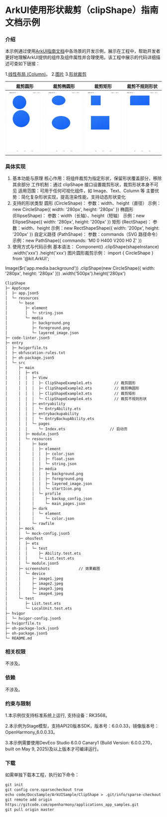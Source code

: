 # ArkUI使用形状裁剪（clipShape）指南文档示例

### 介绍


本示例通过使用[ArkUI指南文档](https://gitcode.com/openharmony/docs/tree/master/zh-cn/application-dev/ui)中各场景的开发示例，展示在工程中，帮助开发者更好地理解ArkUI提供的组件及组件属性并合理使用。该工程中展示的代码详细描述可查如下链接：

1.[线性布局 (Column)](https://gitcode.com/openharmony/docs/blob/OpenHarmony-5.0.1-Release/zh-cn/application-dev/ui/arkts-layout-development-linear.md)。
2.[图片](https://docs.openharmony.cn/pages/v4.1/en/application-dev/reference/apis-arkui/arkui-ts/ts-basic-components-image.md)
3.[形状裁剪](https://docs.openharmony.cn/pages/v5.1/zh-cn/application-dev/reference/apis-arkui/arkui-ts/ts-universal-attributes-sharp-clipping.md)

| 裁剪圆形                                | 裁剪椭圆形                               | 裁剪矩形                                | 裁剪不规则形状                          |
|------------------------------------|-------------------------------------|-------------------------------------|------------------------------------|
| ![](screenshots/device/image1.jpeg) | ![](screenshots/device/image2.jpeg) | ![](screenshots/device/image3.jpeg) |![](screenshots/device/image4.jpeg)



### 具体实现
1. 基本功能与原理
   核心作用：将组件裁剪为指定形状，保留形状覆盖部分，移除其余部分
   工作机制：通过 clipShape 接口设置裁剪形状，裁剪形状本身不可见
   适用范围：可用于任何可视化组件，如 Image、Text、Column 等
   主要优势：简化复杂形状实现，提高渲染性能，支持动态形状变化
2. 支持的形状类型
   圆形 (CircleShape)：
   参数：width、height（直径）
   示例：new CircleShape({ width: '280px', height: '280px' })
   椭圆形 (EllipseShape)：
   参数：width（长轴）、height（短轴）
   示例：new EllipseShape({ width: '280px', height: '200px' })
   矩形 (RectShape)：
   参数：width、height
   示例：new RectShapeShape({ width: '200px', height: '200px' })
   自定义路径 (PathShape)：
   参数：commands（SVG 路径命令）
   示例：new PathShape({ commands: 'M0 0 H400 V200 H0 Z' })
3. 使用方式与代码示例
   基本语法：
   Component()
   .clipShape(shapeInstance)
   .width('xxx')
   .height('xxx')
   图片圆形裁剪示例：
   import { CircleShape } from '@kit.ArkUI';

Image($r('app.media.background'))
.clipShape(new CircleShape({ width: '280px', height: '280px' }))
.width('500px').height('280px')

```
ClipShape
├─ AppScope
│  ├─ app.json5
│  └─ resources
│     └─ base
│        ├─ element
│        │  └─ string.json
│        └─ media
│           ├─ background.png
│           ├─ foreground.png
│           └─ layered_image.json
├─ code-linter.json5
├─ entry
│  ├─ hvigorfile.ts
│  ├─ obfuscation-rules.txt
│  ├─ oh-package.json5
│  └─ src
│     ├─ main
│     │  ├─ ets
│     │  │  ├─ View 
│     │  │  │  ├─ ClipShapeExample1.ets          // 裁剪圆形
│     │  │  │  ├─ ClipShapeExample2.ets          // 裁剪椭圆形
│     │  │  │  ├─ ClipShapeExample3.ets          // 裁剪矩形
│     │  │  │  └─ ClipShapeExample4.ets          // 裁剪不规则形状
│     │  │  ├─ entryability
│     │  │  │  └─ EntryAbility.ets
│     │  │  ├─ entrybackupability
│     │  │  │  └─ EntryBackupAbility.ets
│     │  │  └─ pages
│     │  │     └─ Index.ets                    // 启动页
│     │  ├─ module.json5
│     │  └─ resources
│     │     ├─ base
│     │     │  ├─ element
│     │     │  │  ├─ color.json
│     │     │  │  ├─ float.json
│     │     │  │  └─ string.json
│     │     │  ├─ media
│     │     │  │  ├─ background.png
│     │     │  │  ├─ foreground.png
│     │     │  │  ├─ layered_image.json
│     │     │  │  └─ startIcon.png
│     │     │  └─ profile
│     │     │     ├─ backup_config.json
│     │     │     └─ main_pages.json
│     │     ├─ dark
│     │     │  └─ element
│     │     │     └─ color.json
│     │     └─ rawfile
│     ├─ mock
│     │  └─ mock-config.json5
│     ├─ ohosTest
│     │  ├─ ets
│     │  │  └─ test
│     │  │     ├─ Ability.test.ets
│     │  │     └─ List.test.ets
│     │  └─ module.json5
│     ├─ screenshots             // 效果截图
│     │  └─ device
│     │     ├─ image1.jpeg
│     │     ├─ image2.jpeg
│     │     ├─ image3.jpeg
│     │     └─ image4.jpeg
│     └─ test
│        ├─ List.test.ets
│        └─ LocalUnit.test.ets
├─ hvigor
│  └─ hvigor-config.json5
├─ hvigorfile.ts
├─ oh-package-lock.json5
├─ oh-package.json5
└─ README.md

```

### 相关权限

不涉及。

### 依赖

不涉及。

### 约束与限制

1.本示例仅支持标准系统上运行, 支持设备：RK3568。

2.本示例为Stage模型，支持API20版本SDK，版本号：6.0.0.33，镜像版本号：OpenHarmony_6.0.0.33。

3.本示例需要使用DevEco Studio 6.0.0 Canary1 (Build Version: 6.0.0.270， built on May 9, 2025)及以上版本才可编译运行。

### 下载

如需单独下载本工程，执行如下命令：

````
git init
git config core.sparsecheckout true
echo code/DocsSample/ArkUISample/ClipShape > .git/info/sparse-checkout
git remote add origin https://gitcode.com/openharmony/applications_app_samples.git
git pull origin master
````